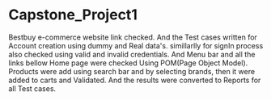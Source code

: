 # Capstone_Project1
Bestbuy e-commerce website link checked. And the Test cases written for Account creation using dummy and Real data's. simillarlly for signIn  process also checked using valid and invalid credentials. And Menu bar and all the links bellow Home page were checked Using POM(Page Object Model).
Products were add using search bar and by selecting brands, then it were added to carts and Validated.
And the results were converted to Reports for all Test cases.
